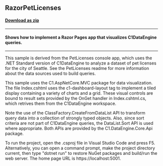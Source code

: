 ## RazorPetLicenses
#### [Download as zip](https://grapecity.github.io/DownGit/#/home?url=https://github.com/GrapeCity/ComponentOne-Service-Components-Samples/tree/master/DataEngine/RazorPetLicenses)
____
#### Shows how to implement a Razor Pages app that visualizes C1DataEngine queries.
____
This sample is derived from the PetLicenses console app, which uses the .NET
Standard version of C1DataEngine to analyze a dataset of pet licenses for the
city of Seattle. See the PetLicenses readme for more information about the data
sources used to build queries.

This sample uses the C1.AspNetCore.MVC package for data visualization. The file
Index.cshtml uses the c1-dashboard-layout tag to implement a tiled display
containing a variety of charts and a grid. These visual controls are bound to
result sets provided by the OnGet handler in Index.cshtml.cs, which retrives
them from the C1DataEngine workspace.

Note the use of the ClassFactory.CreateFromDataList API to transform query data
into a collection of strongly typed objects. Also, since sort criteria are not
part of C1DataEngine queries, the DataList.Sort API is used where appropriate.
Both APIs are provided by the C1.DataEngine.Core.Api package.

To run the project, open the .csproj file in Visual Studio Code and press F5.
Alternatively, you can open a command prompt, make the project directory
current, then type "dotnet run" to restore NuGet packages and build/run the
web server. The home page URL is https://localhost:5001.
